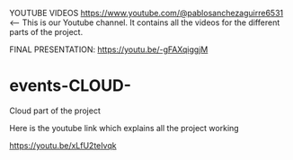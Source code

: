 YOUTUBE VIDEOS
https://www.youtube.com/@pablosanchezaguirre6531 <-- This is our Youtube channel. It contains all the videos for the different parts of the project.

FINAL PRESENTATION: https://youtu.be/-gFAXqiggjM

# events-CLOUD-
Cloud part of the project

Here is the youtube link which explains all the project working

https://youtu.be/xLfU2teIvqk
